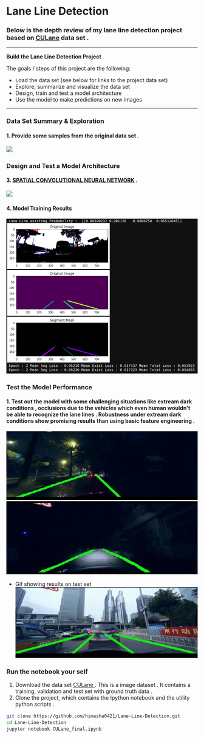 # **Lane Line Detection** 


### Below is the depth review of my lane line detection project based on  [CULane](https://xingangpan.github.io/projects/CULane.html) data set .

---

**Build the Lane Line Detection  Project**

The goals / steps of this project are the following:
* Load the data set (see below for links to the project data set)
* Explore, summarize and visualize the data set
* Design, train and test a model architecture
* Use the model to make predictions on new images

---


### Data Set Summary & Exploration

#### 1. Provide some samples from the original data set .

![](https://xingangpan.github.io/projects/CULane.png)


### Design and Test a Model Architecture


#### 3. [SPATIAL CONVOLUTIONAL NEURAL NETWORK](https://arxiv.org/abs/1712.06080) .

![](https://miro.medium.com/max/2100/1*vbrMpkLo0croh2wuBZwXJQ.png)
 


#### 4. Model Training Results

![](images/train.png)
 

### Test the Model Performance

#### 1. Test out the model with some challenging  situations like extream dark conditions , occlusions due to the vehicles which even human wouldn't be able to recognize the lane lines  . Robustness under extream dark conditions show promising results than using basic feature engineering . 

![](images/1.png)
![](images/2.png)

* Gif showing results on test set
![](gif/train.gif)

### Run the notebook your self

1. Download the data set [CULane ](https://xingangpan.github.io/projects/CULane.html) . This is a image dataset . It contains a training, validation and test set with ground truth data .
2. Clone the project, which contains the Ipython notebook and the utility python scripts .
```sh
git clone https://github.com/himasha0421/Lane-Line-Detection.git
cd Lane-Line-Detection
jupyter notebook CULane_final.ipynb
```